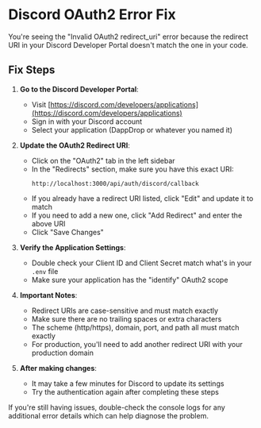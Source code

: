 # Discord OAuth2 Error Fix

You're seeing the "Invalid OAuth2 redirect_uri" error because the redirect URI in your Discord Developer Portal doesn't match the one in your code.

## Fix Steps

1. **Go to the Discord Developer Portal**:

   - Visit [https://discord.com/developers/applications](https://discord.com/developers/applications)
   - Sign in with your Discord account
   - Select your application (DappDrop or whatever you named it)

2. **Update the OAuth2 Redirect URI**:

   - Click on the "OAuth2" tab in the left sidebar
   - In the "Redirects" section, make sure you have this exact URI:
     ```
     http://localhost:3000/api/auth/discord/callback
     ```
   - If you already have a redirect URI listed, click "Edit" and update it to match
   - If you need to add a new one, click "Add Redirect" and enter the above URI
   - Click "Save Changes"

3. **Verify the Application Settings**:

   - Double check your Client ID and Client Secret match what's in your `.env` file
   - Make sure your application has the "identify" OAuth2 scope

4. **Important Notes**:

   - Redirect URIs are case-sensitive and must match exactly
   - Make sure there are no trailing spaces or extra characters
   - The scheme (http/https), domain, port, and path all must match exactly
   - For production, you'll need to add another redirect URI with your production domain

5. **After making changes**:
   - It may take a few minutes for Discord to update its settings
   - Try the authentication again after completing these steps

If you're still having issues, double-check the console logs for any additional error details which can help diagnose the problem.

